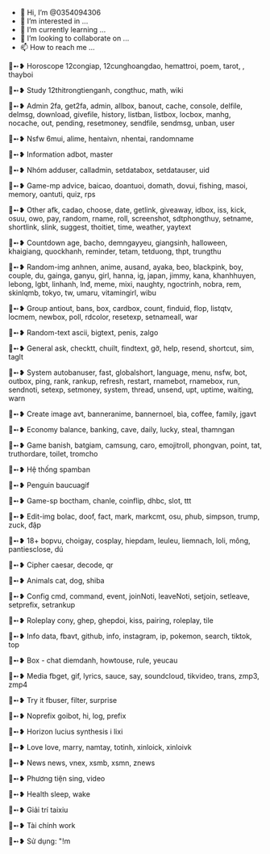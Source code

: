 - 👋 Hi, I’m @0354094306
- 👀 I’m interested in ...
- 🌱 I’m currently learning ...
- 💞️ I’m looking to collaborate on ...
- 📫 How to reach me ...

<!---
0354094306/0354094306 is a ✨ special ✨ repository because its `README.md` (this file) appears on your GitHub profile.
You can click the Preview link to take a look at your changes.
--->
🍄➻❥ Horoscope 
12congiap, 12cunghoangdao, hemattroi, poem, tarot, 
, thayboi

🍄➻❥ Study 
12thitrongtienganh, congthuc, math, wiki

🍄➻❥ Admin 
2fa, get2fa, admin, allbox, banout, cache, console, delfile, delmsg, download, givefile, history, listban, listbox, locbox, manhg, nocache, out, pending, resetmoney, sendfile, sendmsg, unban, user

🍄➻❥ Nsfw 
6mui, alime, hentaivn, nhentai, randomname

🍄➻❥ Information 
adbot, master

🍄➻❥ Nhóm 
adduser, calladmin, setdatabox, setdatauser, uid

🍄➻❥ Game-mp 
advice, baicao, doantuoi, domath, dovui, fishing, masoi, memory, oantuti, quiz, rps

🍄➻❥ Other 
afk, cadao, choose, date, getlink, giveaway, idbox, iss, kick, osuu, owo, pay, random, rname, roll, screenshot, sdtphongthuy, setname, shortlink, slink, suggest, thoitiet, time, weather, yaytext

🍄➻❥ Countdown 
age, bacho, demngayyeu, giangsinh, halloween, khaigiang, quockhanh, reminder, tetam, tetduong, thpt, trungthu

🍄➻❥ Random-img 
anhnen, anime, ausand, ayaka, beo, blackpink, boy, couple, du, gainga, ganyu, girl, hanna, ig, japan, jimmy, kana, khanhhuyen, lebong, lgbt, linhanh, lnđ, meme, mixi, naughty, ngoctrinh, nobra, rem, skinlqmb, tokyo, tw, umaru, vitamingirl, wibu

🍄➻❥ Group 
antiout, bans, box, cardbox, count, finduid, flop, listqtv, locmem, newbox, poll, rdcolor, resetexp, setnameall, war

🍄➻❥ Random-text 
ascii, bigtext, penis, zalgo

🍄➻❥ General 
ask, checktt, chuilt, findtext, gỡ, help, resend, shortcut, sim, taglt

🍄➻❥ System 
autobanuser, fast, globalshort, language, menu, nsfw, bot, outbox, ping, rank, rankup, refresh, restart, rnamebot, rnamebox, run, sendnoti, setexp, setmoney, system, thread, unsend, upt, uptime, waiting, warn

🍄➻❥ Create image 
avt, banneranime, bannernoel, bìa, coffee, family, jgavt

🍄➻❥ Economy 
balance, banking, cave, daily, lucky, steal, thamngan

🍄➻❥ Game 
banish, batgiam, camsung, caro, emojitroll, phongvan, point, tat, truthordare, toilet, tromcho

🍄➻❥ Hệ thống 
spamban

🍄➻❥ Penguin 
baucuagif

🍄➻❥ Game-sp 
boctham, chanle, coinflip, dhbc, slot, ttt

🍄➻❥ Edit-img 
bolac, doof, fact, mark, markcmt, osu, phub, simpson, trump, zuck, đập

🍄➻❥ 18+ 
bopvu, choigay, cosplay, hiepdam, leuleu, liemnach, loli, mông, pantiesclose, dú

🍄➻❥ Cipher 
caesar, decode, qr

🍄➻❥ Animals 
cat, dog, shiba

🍄➻❥ Config 
cmd, command, event, joinNoti, leaveNoti, setjoin, setleave, setprefix, setrankup

🍄➻❥ Roleplay 
cony, ghep, ghepdoi, kiss, pairing, roleplay, tile

🍄➻❥ Info 
data, fbavt, github, info, instagram, ip, pokemon, search, tiktok, top

🍄➻❥ Box - chat 
diemdanh, howtouse, rule, yeucau

🍄➻❥ Media 
fbget, gif, lyrics, sauce, say, soundcloud, tikvideo, trans, zmp3, zmp4

🍄➻❥ Try it 
fbuser, filter, surprise

🍄➻❥ Noprefix 
goibot, hi, log, prefix

🍄➻❥ Horizon lucius synthesis i 
lixi

🍄➻❥ Love 
love, marry, namtay, totinh, xinloick, xinloivk

🍄➻❥ News 
news, vnex, xsmb, xsmn, znews

🍄➻❥ Phương tiện 
sing, video

🍄➻❥ Health 
sleep, wake

🍄➻❥ Giải trí 
taixiu

🍄➻❥ Tài chính 
work

🍄➻❥ Sử dụng: "!m

